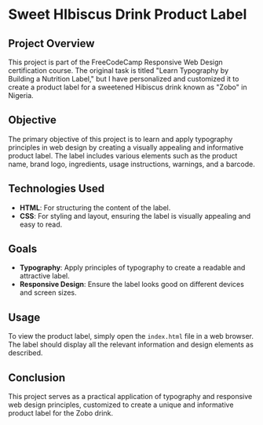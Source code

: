 # Sweet HIbiscus Drink Product Label

## Project Overview

This project is part of the FreeCodeCamp Responsive Web Design certification course. The original task is titled "Learn Typography by Building a Nutrition Label," but I have personalized and customized it to create a product label for a sweetened Hibiscus drink known as "Zobo" in Nigeria.

## Objective

The primary objective of this project is to learn and apply typography principles in web design by creating a visually appealing and informative product label. The label includes various elements such as the product name, brand logo, ingredients, usage instructions, warnings, and a barcode.


## Technologies Used

- **HTML**: For structuring the content of the label.
- **CSS**: For styling and layout, ensuring the label is visually appealing and easy to read.

## Goals

- **Typography**: Apply principles of typography to create a readable and attractive label.
- **Responsive Design**: Ensure the label looks good on different devices and screen sizes.

## Usage

To view the product label, simply open the `index.html` file in a web browser. The label should display all the relevant information and design elements as described.

## Conclusion

This project serves as a practical application of typography and responsive web design principles, customized to create a unique and informative product label for the Zobo drink.
